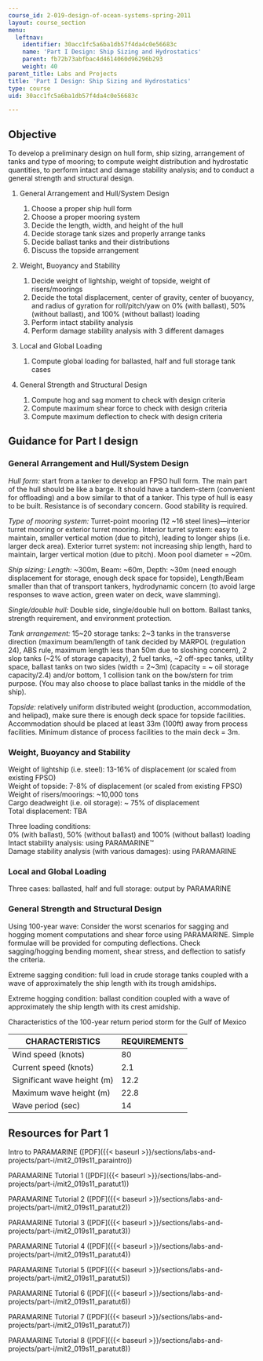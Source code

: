 ```yaml
---
course_id: 2-019-design-of-ocean-systems-spring-2011
layout: course_section
menu:
  leftnav:
    identifier: 30acc1fc5a6ba1db57f4da4c0e56683c
    name: 'Part I Design: Ship Sizing and Hydrostatics'
    parent: fb72b73abfbac4d4614060d96296b293
    weight: 40
parent_title: Labs and Projects
title: 'Part I Design: Ship Sizing and Hydrostatics'
type: course
uid: 30acc1fc5a6ba1db57f4da4c0e56683c

---
```


Objective
---------

To develop a preliminary design on hull form, ship sizing, arrangement of tanks and type of mooring; to compute weight distribution and hydrostatic quantities, to perform intact and damage stability analysis; and to conduct a general strength and structural design.

1.  General Arrangement and Hull/System Design  
      
    1.  Choose a proper ship hull form
    2.  Choose a proper mooring system
    3.  Decide the length, width, and height of the hull
    4.  Decide storage tank sizes and properly arrange tanks
    5.  Decide ballast tanks and their distributions
    6.  Discuss the topside arrangement
  
3.  Weight, Buoyancy and Stability  
      
    1.  Decide weight of lightship, weight of topside, weight of risers/moorings
    2.  Decide the total displacement, center of gravity, center of buoyancy, and radius of gyration for roll/pitch/yaw on 0% (with ballast), 50% (without ballast), and 100% (without ballast) loading
    3.  Perform intact stability analysis
    4.  Perform damage stability analysis with 3 different damages
  
5.  Local and Global Loading  
      
    1.  Compute global loading for ballasted, half and full storage tank cases
  
7.  General Strength and Structural Design  
      
    1.  Compute hog and sag moment to check with design criteria
    2.  Compute maximum shear force to check with design criteria
    3.  Compute maximum deflection to check with design criteria

Guidance for Part I design
--------------------------

### General Arrangement and Hull/System Design

_Hull form:_ start from a tanker to develop an FPSO hull form. The main part of the hull should be like a barge. It should have a tandem-stern (convenient for offloading) and a bow similar to that of a tanker. This type of hull is easy to be built. Resistance is of secondary concern. Good stability is required.

_Type of mooring system:_ Turret-point mooring (12 ~16 steel lines)—interior turret mooring or exterior turret mooring. Interior turret system: easy to maintain, smaller vertical motion (due to pitch), leading to longer ships (i.e. larger deck area). Exterior turret system: not increasing ship length, hard to maintain, larger vertical motion (due to pitch). Moon pool diameter = ~20m.

_Ship sizing: Length:_ ~300m, Beam: ~60m, Depth: ~30m (need enough displacement for storage, enough deck space for topside), Length/Beam smaller than that of transport tankers, hydrodynamic concern (to avoid large responses to wave action, green water on deck, wave slamming).

_Single/double hull:_ Double side, single/double hull on bottom. Ballast tanks, strength requirement, and environment protection.

_Tank arrangement:_ 15~20 storage tanks: 2~3 tanks in the transverse direction (maximum beam/length of tank decided by MARPOL (regulation 24), ABS rule, maximum length less than 50m due to sloshing concern), 2 slop tanks (~2% of storage capacity), 2 fuel tanks, ~2 off-spec tanks, utility space, ballast tanks on two sides (width = 2~3m) (capacity = ~ oil storage capacity/2.4) and/or bottom, 1 collision tank on the bow/stern for trim purpose. (You may also choose to place ballast tanks in the middle of the ship).

_Topside:_ relatively uniform distributed weight (production, accommodation, and helipad), make sure there is enough deck space for topside facilities. Accommodation should be placed at least 33m (100ft) away from process facilities. Minimum distance of process facilities to the main deck = 3m.

### Weight, Buoyancy and Stability

Weight of lightship (i.e. steel): 13-16% of displacement (or scaled from existing FPSO)  
Weight of topside: 7-8% of displacement (or scaled from existing FPSO)  
Weight of risers/moorings: ~10,000 tons  
Cargo deadweight (i.e. oil storage): ~ 75% of displacement  
Total displacement: TBA

Three loading conditions:  
0% (with ballast), 50% (without ballast) and 100% (without ballast) loading  
Intact stability analysis: using PARAMARINE™  
Damage stability analysis (with various damages): using PARAMARINE

### Local and Global Loading

Three cases: ballasted, half and full storage: output by PARAMARINE

### General Strength and Structural Design

Using 100-year wave: Consider the worst scenarios for sagging and hogging moment computations and shear force using PARAMARINE. Simple formulae will be provided for computing deflections. Check sagging/hogging bending moment, shear stress, and deflection to satisfy the criteria.

Extreme sagging condition: full load in crude storage tanks coupled with a wave of approximately the ship length with its trough amidships.

Extreme hogging condition: ballast condition coupled with a wave of approximately the ship length with its crest amidship.

Characteristics of the 100-year return period storm for the Gulf of Mexico

| CHARACTERISTICS | REQUIREMENTS |
| --- | --- |
| Wind speed (knots) | 80 |
| Current speed (knots) | 2.1 |
| Significant wave height (m) | 12.2 |
| Maximum wave height (m) | 22.8 |
| Wave period (sec) | 14 

Resources for Part 1
--------------------

Intro to PARAMARINE ([PDF]({{< baseurl >}}/sections/labs-and-projects/part-i/mit2_019s11_paraintro))

PARAMARINE Tutorial 1 ([PDF]({{< baseurl >}}/sections/labs-and-projects/part-i/mit2_019s11_paratut1))

PARAMARINE Tutorial 2 ([PDF]({{< baseurl >}}/sections/labs-and-projects/part-i/mit2_019s11_paratut2))

PARAMARINE Tutorial 3 ([PDF]({{< baseurl >}}/sections/labs-and-projects/part-i/mit2_019s11_paratut3))

PARAMARINE Tutorial 4 ([PDF]({{< baseurl >}}/sections/labs-and-projects/part-i/mit2_019s11_paratut4))

PARAMARINE Tutorial 5 ([PDF]({{< baseurl >}}/sections/labs-and-projects/part-i/mit2_019s11_paratut5))

PARAMARINE Tutorial 6 ([PDF]({{< baseurl >}}/sections/labs-and-projects/part-i/mit2_019s11_paratut6))

PARAMARINE Tutorial 7 ([PDF]({{< baseurl >}}/sections/labs-and-projects/part-i/mit2_019s11_paratut7))

PARAMARINE Tutorial 8 ([PDF]({{< baseurl >}}/sections/labs-and-projects/part-i/mit2_019s11_paratut8))